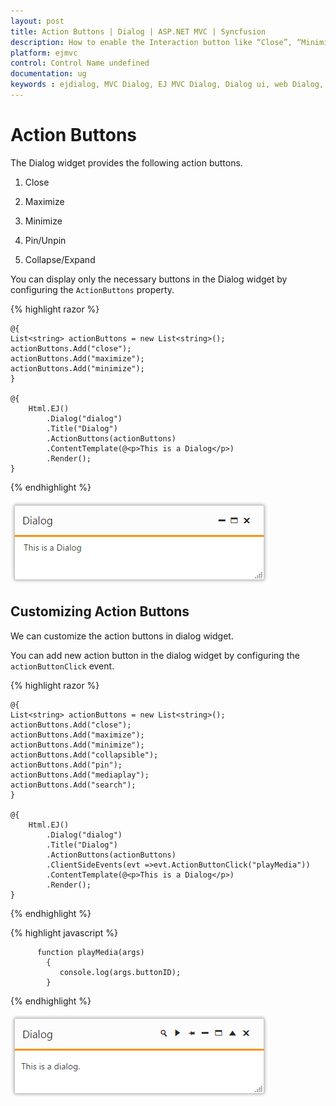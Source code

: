 ```yaml
---
layout: post
title: Action Buttons | Dialog | ASP.NET MVC | Syncfusion
description: How to enable the Interaction button like “Close”, “Minimize” and etc., in Dialog Widget.
platform: ejmvc
control: Control Name undefined
documentation: ug
keywords : ejdialog, MVC Dialog, EJ MVC Dialog, Dialog ui, web Dialog, ej Dialog, Dialog control, ASP.NET MVC Dialog, ASP MVC Dialog
---
```


# Action Buttons

The Dialog widget provides the following action buttons.

1. Close

2. Maximize

3. Minimize

4. Pin/Unpin

5. Collapse/Expand

You can display only the necessary buttons in the Dialog widget by configuring the `ActionButtons` property.

{% highlight razor %}


    @{
    List<string> actionButtons = new List<string>();
    actionButtons.Add("close");
    actionButtons.Add("maximize");
    actionButtons.Add("minimize");
    }

    @{
        Html.EJ()
            .Dialog("dialog")
            .Title("Dialog")
            .ActionButtons(actionButtons)
            .ContentTemplate(@<p>This is a Dialog</p>)
            .Render();
    }



{% endhighlight %}



![Action Buttons](action-buttons_images\action-buttons_img1.png)

## Customizing Action Buttons

We can customize the action buttons in dialog widget.

You can add new action button in the dialog widget by configuring the `actionButtonClick` event.

{% highlight razor %}


    @{
    List<string> actionButtons = new List<string>();
    actionButtons.Add("close");
    actionButtons.Add("maximize");
    actionButtons.Add("minimize");
	actionButtons.Add("collapsible");
	actionButtons.Add("pin");
	actionButtons.Add("mediaplay");
	actionButtons.Add("search");
    }

    @{
        Html.EJ()
            .Dialog("dialog")
            .Title("Dialog")
            .ActionButtons(actionButtons)
			.ClientSideEvents(evt =>evt.ActionButtonClick("playMedia"))
            .ContentTemplate(@<p>This is a Dialog</p>)
            .Render();			
    }

{% endhighlight %}
	

{% highlight javascript %}
          
		  function playMedia(args)
		    {
               console.log(args.buttonID);
            }
		
{% endhighlight %}
      



![Action Buttons](action-buttons_images\action-buttons_img2.png)

